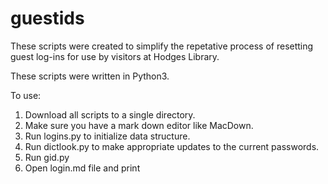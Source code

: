 # guestids

These scripts were created to simplify the repetative process of resetting guest log-ins for use by visitors at Hodges Library. 

These scripts were written in Python3. 

To use:

1. Download all scripts to a single directory.
2. Make sure you have a mark down editor like MacDown. 
3. Run logins.py to initialize data structure. 
4. Run dictlook.py to make appropriate updates to the current passwords.
5. Run gid.py
6. Open login.md file and print